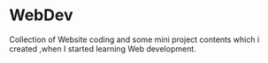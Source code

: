 # WebDev
Collection of Website coding and some mini project contents which i created ,when I started learning Web development.
